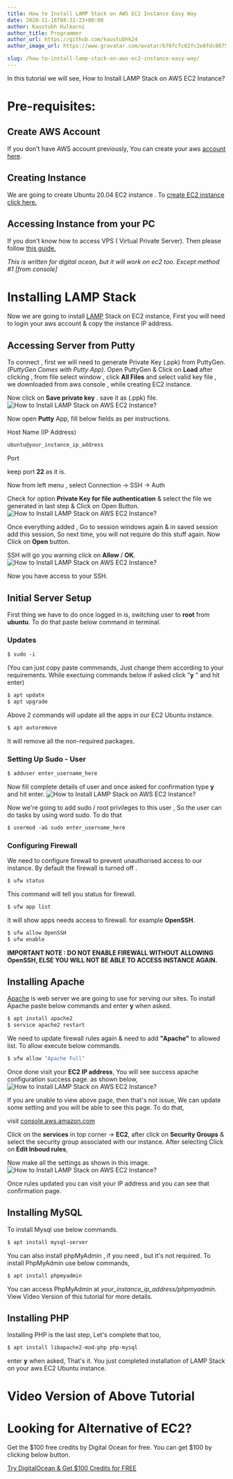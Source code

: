 ```yaml
---
title: How to Install LAMP Stack on AWS EC2 Instance Easy Way
date: 2020-11-16T08:31:23+00:00
author: Kaustubh Kulkarni
author_title: Programmer
author_url: https://github.com/kaustubhk24
author_image_url: https://www.gravatar.com/avatar/b76fcfc82fc2e8fdc8075636f1735f61?s=200

slug: /how-to-install-lamp-stack-on-aws-ec2-instance-easy-way/
---
```

In this tutorial we will see, How to Install LAMP Stack on AWS EC2 Instance?

# Pre-requisites:

## Create AWS Account

If you don't have AWS account previously, You can create your aws [account here](https://blog.kaustubh.codes/how-to-create-aws-account/).

## Creating Instance

We are going to create Ubuntu 20.04 EC2 instance . To [create EC2 instance click here.](https://blog.kaustubh.codes/how-to-create-an-aws-ubuntu-instance-in-5-minutes/)

## Accessing Instance from your PC

If you don't know how to access VPS ( Virtual Private Server). Then please follow [this guide.](https://blog.kaustubh.codes/how-to-access-digital-ocean-droplet-the-best-way/) 

_This is written for digital ocean, but it will work on ec2 too. Except method #1 [from console]_

# Installing LAMP Stack

Now we are going to install [LAMP](https://en.wikipedia.org/wiki/LAMP_(software_bundle)) Stack on EC2 instance, First you will need to login your aws account & copy the instance IP address. 

## Accessing Server from Putty

To connect , first we will need to generate Private Key (.ppk) from PuttyGen. _(PuttyGen Comes with Putty App)_. Open PuttyGen & Click on **Load** after clicking , from file select window , click **All Files** and select valid key file , we downloaded from aws console , while creating EC2 instance.

Now click on **Save private key** . save it as (.ppk) file.
![How to Install LAMP Stack on AWS EC2 Instance?
](https://www.kaustubh.codes/imgs/wp-content/uploads/2020/11/image-2.png) 

Now open **Putty** App, fill below fields as per instructions.

Host Name (IP Address)

```vb title="file.vb"
ubuntu@your_instance_ip_address
```

Port

keep port **22** as it is.

Now from left menu , select Connection -> SSH -> Auth

Check for option **Private Key for file authentication** & select the file we generated in last step & Click on Open Button.
![How to Install LAMP Stack on AWS EC2 Instance?](https://www.kaustubh.codes/imgs/wp-content/uploads/2020/11/image-3.png) 

Once everything added , Go to session windows again & in saved session add this session, So next time, you will not require do this stuff again. Now Click on **Open** button.

SSH will go you warning click on **Allow** / **OK**.
![How to Install LAMP Stack on AWS EC2 Instance?](https://www.kaustubh.codes/imgs/wp-content/uploads/2020/11/image-4.png) 

Now you have access to your SSH.

## Initial Server Setup

First thing we have to do once logged in is, switching user to **root** from **ubuntu**. To do that paste below command in terminal.

### Updates

```vb title="file.vb"
$ sudo -i
```

(You can just copy paste commmands, Just change them according to your requirements. While exectuing commands below if asked click "**y** " and hit enter)

```vb title="file.vb"
$ apt update
$ apt upgrade
```

Above 2 commands will update all the apps in our EC2 Ubuntu instance.

```vb title="file.vb"
$ apt autoremove
```

It will remove all the non-required packages.

### Setting Up Sudo - User

```vb title="file.vb"
$ adduser enter_username_here
```

Now fill complete details of user and once asked for confirmation type **y** and hit enter.
![How to Install LAMP Stack on AWS EC2 Instance?](https://www.kaustubh.codes/imgs/wp-content/uploads/2020/11/image-5.png) 

Now we're going to add sudo / root privileges to this user , So the user can do tasks by using word sudo. To do that

```vb title="file.vb"
$ usermod -aG sudo enter_username_here
```



### Configuring Firewall 

We need to configure firewall to prevent unauthorised access to our instance. By default the firewall is turned off .

```vb title="file.vb"
$ ufw status
```

This command will tell you status for firewall.

```vb title="file.vb"
$ ufw app list
```

It will show apps needs access to firewall. for example **OpenSSH**.

```vb title="file.vb"
$ ufw allow OpenSSH
$ ufw enable
```

**IMPORTANT NOTE : DO NOT ENABLE FIREWALL WITHOUT ALLOWING OpenSSH, ELSE YOU WILL NOT BE ABLE TO ACCESS INSTANCE AGAIN.**

## Installing Apache

[Apache](https://en.wikipedia.org/wiki/Apache) is web server we are going to use for serving our sites. To install Apache paste below commands and enter **y** when asked.

```vb title="file.vb"
$ apt install apache2
$ service apache2 restart
```

We need to update firewall rules again & need to add **"Apache"** to allowed list. To allow execute below commands.

```vb title="file.vb"
$ ufw allow "Apache Full"
```

Once done visit your **EC2 IP address**, You will see success apache configuration success page. as shown below,
![How to Install LAMP Stack on AWS EC2 Instance?](https://www.kaustubh.codes/imgs/wp-content/uploads/2020/10/image-17.png) 

If you are unable to view above page, then that's not issue, We can update some setting and you will be able to see this page. To do that,

visit [console.aws.amazon.com](https://console.aws.amazon.com)

Click on the **services** in top corner -> **EC2**, after click on **Security Groups** & select the security group associated with our instance. After selecting Click on **Edit Inboud rules**,

Now make all the settings as shown in this image.
![How to Install LAMP Stack on AWS EC2 Instance?](https://www.kaustubh.codes/imgs/wp-content/uploads/2020/11/image-6-1024x307.png) 

Once rules updated you can visit your IP address and you can see that confirmation page.

## Installing MySQL

To install Mysql use below commands.

```vb title="file.vb"
$ apt install mysql-server
```

You can also install phpMyAdmin , if you need , but it's not required. To install PhpMyAdmin use below commands,

```vb title="file.vb"
$ apt install phpmyadmin
```

You can access PhpMyAdmin at _your_instance_ip_address/phpmyadmin_. View Video Version of this tutorial for more details.

## Installing PHP

Installing PHP is the last step, Let's complete that too,

```vb title="file.vb"
$ apt install libapache2-mod-php php-mysql
```

enter **y** when asked, That's it. You just completed installation of LAMP Stack on your aws EC2 Ubuntu instance.



# Video Version of Above Tutorial


# Looking for Alternative of EC2? 


Get the $100 free credits by Digital Ocean for free. You can get $100 by clicking below button.



[Try DigitalOcean & Get $100 Credits for FREE](https://m.do.co/c/253fdc8807b5)

